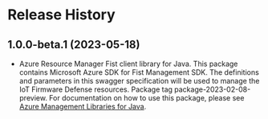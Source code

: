 # Release History

## 1.0.0-beta.1 (2023-05-18)

- Azure Resource Manager Fist client library for Java. This package contains Microsoft Azure SDK for Fist Management SDK. The definitions and parameters in this swagger specification will be used to manage the IoT Firmware Defense resources. Package tag package-2023-02-08-preview. For documentation on how to use this package, please see [Azure Management Libraries for Java](https://aka.ms/azsdk/java/mgmt).
